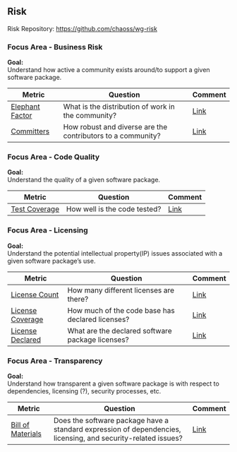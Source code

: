 ## Risk
Risk Repository: https://github.com/chaoss/wg-risk

### Focus Area - Business Risk

**Goal:**  
Understand how active a community exists around/to support a given software package.

<div>
<table>
  <thead><tr><th>Metric</th><th>Question</th><th>Comment</th></tr></thead>
<tbody>
  <tr><td><a href="https://chaoss.community/metric-elephant-factor/">Elephant Factor</a></td><td>What is the distribution of work in the community?</td><td><a href="https://github.com/chaoss/wg-risk/issues/15">Link</a></td></tr> 
  <tr><td><a href="https://chaoss.community/metric-committers/">Committers</a></td><td>How robust and diverse are the contributors to a community?</td><td><a href="https://github.com/chaoss/wg-risk/issues/16">Link</a></td></tr> 
</tbody>
</table> 
</div>

### Focus Area - Code Quality

**Goal:**  
Understand the quality of a given software package.

<div>
<table>
  <thead><tr><th>Metric</th><th>Question</th><th>Comment</th></tr></thead>
<tbody>
  <tr><td><a href="https://chaoss.community/metric-test-coverage/">Test Coverage</a></td><td>How well is the code tested?</td><td><a href="https://github.com/chaoss/wg-risk/issues/23">Link</a></td></tr> 
</tbody>
</table> 
</div>

### Focus Area - Licensing

**Goal:**  
Understand the potential intellectual property(IP) issues associated with a given software package’s use.

<div>
<table>
  <thead><tr><th>Metric</th><th>Question</th><th>Comment</th></tr></thead>
<tbody>
  <tr><td><a href="https://chaoss.community/metric-license-count/">License Count</a></td><td>How many different licenses are there?</td><td><a href="https://github.com/chaoss/wg-risk/issues/17">Link</a></td></tr> 
  <tr><td><a href="https://chaoss.community/metric-license-coverage/">License Coverage</a></td><td>How much of the code base has declared licenses?</td><td><a href="https://github.com/chaoss/wg-risk/issues/18">Link</a></td></tr> 
  <tr><td><a href="https://chaoss.community/metric-license-declared/">License Declared</a></td><td>What are the declared software package licenses?</td><td><a href="https://github.com/chaoss/wg-risk/issues/19">Link</a></td></tr> 
</tbody>
</table> 
</div>

### Focus Area - Transparency

**Goal:**  
Understand how transparent a given software package is with respect to dependencies, licensing (?), security processes, etc.

<div>
<table>
  <thead><tr><th>Metric</th><th>Question</th><th>Comment</th></tr></thead>
<tbody>
  <tr><td><a href="https://chaoss.community/metric-bill-of-materials/">Bill of Materials</a></td><td>Does the software package have a standard expression of dependencies, licensing, and security-related issues?</td><td><a href="https://github.com/chaoss/wg-risk/issues/20">Link</a></td></tr>  
</tbody>
</table> 
</div>
